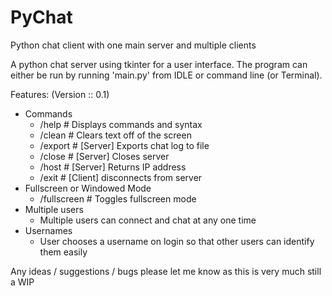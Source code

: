 # PyChat
Python chat client with one main server and multiple clients

A python chat server using tkinter for a user interface. The program can either be run by running 'main.py' from IDLE or command line (or Terminal).

Features: (Version :: 0.1)
  - Commands
    - /help # Displays commands and syntax
    - /clean # Clears text off of the screen
    - /export # [Server] Exports chat log to file
    - /close # [Server] Closes server
    - /host # [Server] Returns IP address
    - /exit # [Client] disconnects from server
  - Fullscreen or Windowed Mode
    - /fullscreen # Toggles fullscreen mode
  - Multiple users
    - Multiple users can connect and chat at any one time
  - Usernames
    - User chooses a username on login so that other users can identify them easily
    
Any ideas / suggestions / bugs please let me know as this is very much still a WIP

